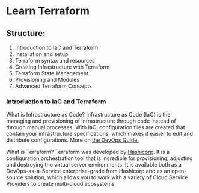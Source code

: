 # Learn Terraform

## Structure:

1. Introduction to IaC and Terraform
2. Installation and setup
3. Terraform syntax and resources
4. Creating Infrastructure with Terraform
5. Terraform State Management
6. Provisioning and Modules
7. Advanced Terraform Concepts


### Introduction to IaC and Terraform

What is Infrastructure as Code?
Infrastructure as Code (IaC) is the managing and provisioning of infrastructure through code instead of through manual processes. With IaC, configuration files are created that contain your infrastructure specifications, which makes it easier to edit and distribute configurations.
More on [the DevOps Guide.](https://thedevops.guide/guide/iac)

What is Terraform?
Terraform was developed by [Hashicorp](https://www.terraform.io/). It is a configuration orchestration tool that is incredible for provisioning, adjusting and destroying the virtual server environments. It is available both as a DevOps-as-a-Service enterprise-grade from Hashicorp and as an open-source solution, which allows you to work with a variety of Cloud Service Providers to create multi-cloud ecosystems.

